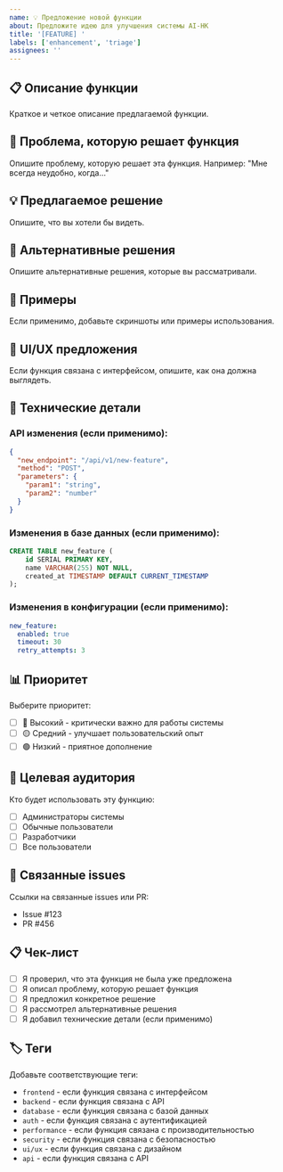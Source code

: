 ```yaml
---
name: 💡 Предложение новой функции
about: Предложите идею для улучшения системы AI-НК
title: '[FEATURE] '
labels: ['enhancement', 'triage']
assignees: ''
---
```


## 📋 Описание функции

Краткое и четкое описание предлагаемой функции.

## 🎯 Проблема, которую решает функция

Опишите проблему, которую решает эта функция. Например: "Мне всегда неудобно, когда..."

## 💡 Предлагаемое решение

Опишите, что вы хотели бы видеть.

## 🔄 Альтернативные решения

Опишите альтернативные решения, которые вы рассматривали.

## 📸 Примеры

Если применимо, добавьте скриншоты или примеры использования.

## 🎨 UI/UX предложения

Если функция связана с интерфейсом, опишите, как она должна выглядеть.

## 🔧 Технические детали

### API изменения (если применимо):
```json
{
  "new_endpoint": "/api/v1/new-feature",
  "method": "POST",
  "parameters": {
    "param1": "string",
    "param2": "number"
  }
}
```

### Изменения в базе данных (если применимо):
```sql
CREATE TABLE new_feature (
    id SERIAL PRIMARY KEY,
    name VARCHAR(255) NOT NULL,
    created_at TIMESTAMP DEFAULT CURRENT_TIMESTAMP
);
```

### Изменения в конфигурации (если применимо):
```yaml
new_feature:
  enabled: true
  timeout: 30
  retry_attempts: 3
```

## 📊 Приоритет

Выберите приоритет:
- [ ] 🔴 Высокий - критически важно для работы системы
- [ ] 🟡 Средний - улучшает пользовательский опыт
- [ ] 🟢 Низкий - приятное дополнение

## 🎯 Целевая аудитория

Кто будет использовать эту функцию:
- [ ] Администраторы системы
- [ ] Обычные пользователи
- [ ] Разработчики
- [ ] Все пользователи

## 🔗 Связанные issues

Ссылки на связанные issues или PR:
- Issue #123
- PR #456

## 📋 Чек-лист

- [ ] Я проверил, что эта функция не была уже предложена
- [ ] Я описал проблему, которую решает функция
- [ ] Я предложил конкретное решение
- [ ] Я рассмотрел альтернативные решения
- [ ] Я добавил технические детали (если применимо)

## 🏷️ Теги

Добавьте соответствующие теги:
- `frontend` - если функция связана с интерфейсом
- `backend` - если функция связана с API
- `database` - если функция связана с базой данных
- `auth` - если функция связана с аутентификацией
- `performance` - если функция связана с производительностью
- `security` - если функция связана с безопасностью
- `ui/ux` - если функция связана с дизайном
- `api` - если функция связана с API
